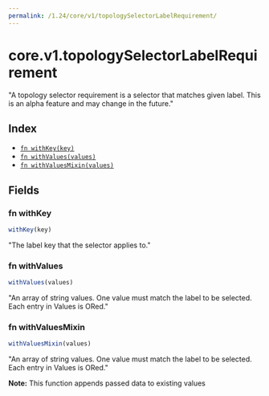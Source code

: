 ```yaml
---
permalink: /1.24/core/v1/topologySelectorLabelRequirement/
---
```


# core.v1.topologySelectorLabelRequirement

"A topology selector requirement is a selector that matches given label. This is an alpha feature and may change in the future."

## Index

* [`fn withKey(key)`](#fn-withkey)
* [`fn withValues(values)`](#fn-withvalues)
* [`fn withValuesMixin(values)`](#fn-withvaluesmixin)

## Fields

### fn withKey

```ts
withKey(key)
```

"The label key that the selector applies to."

### fn withValues

```ts
withValues(values)
```

"An array of string values. One value must match the label to be selected. Each entry in Values is ORed."

### fn withValuesMixin

```ts
withValuesMixin(values)
```

"An array of string values. One value must match the label to be selected. Each entry in Values is ORed."

**Note:** This function appends passed data to existing values